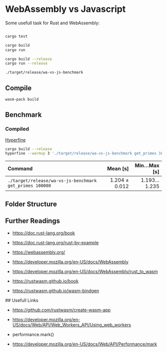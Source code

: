 # WebAssembly vs Javascript


Some usefull task for Rust and WebAssembly:

```sh

cargo test

cargo build
cargo run

cargo build --release
cargo run --release

./target/release/wa-vs-js-benchmark
```

## Compile

```sh
wasm-pack build
```

## Benchmark

### Compiled

[Hyperfine](https://github.com/sharkdp/hyperfine)

```sh
cargo build --release
hyperfine --warmup 3 './target/release/wa-vs-js-benchmark get_primes 100000'
```

| Command | Mean [s] | Min…Max [s] |
|:---|---:|---:|
| `./target/release/wa-vs-js-benchmark get_primes 100000` | 1.204 ± 0.012 | 1.193…1.235 |


## Folder Structure



## Further Readings

- https://doc.rust-lang.org/book
- https://doc.rust-lang.org/rust-by-example

- https://webassembly.org/

- https://developer.mozilla.org/en-US/docs/WebAssembly
- https://developer.mozilla.org/en-US/docs/WebAssembly/rust_to_wasm

- https://rustwasm.github.io/book
- https://rustwasm.github.io/wasm-bindgen

## Usefull Links

- https://github.com/rustwasm/create-wasm-app
- https://developer.mozilla.org/en-US/docs/Web/API/Web_Workers_API/Using_web_workers


- performance.mark()
- https://developer.mozilla.org/en-US/docs/Web/API/Performance/mark
